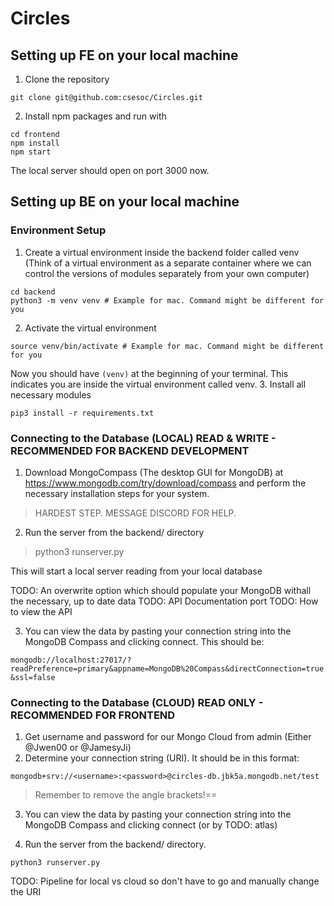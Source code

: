 # Circles

## Setting up FE on your local machine 

1. Clone the repository 

```
git clone git@github.com:csesoc/Circles.git
```

2. Install npm packages and run with 

```
cd frontend
npm install 
npm start
``` 

The local server should open on port 3000 now. 

## Setting up BE on your local machine

### Environment Setup
1. Create a virtual environment inside the backend folder called venv (Think of a virtual environment as a separate container where we can control the versions of modules separately from your own computer)
```
cd backend
python3 -m venv venv # Example for mac. Command might be different for you
```
2. Activate the virtual environment
```
source venv/bin/activate # Example for mac. Command might be different for you
```
Now you should have `(venv)` at the beginning of your terminal. This indicates you are inside the virtual environment called venv.
3. Install all necessary modules
```
pip3 install -r requirements.txt
```

### Connecting to the Database (LOCAL) READ & WRITE - RECOMMENDED FOR BACKEND DEVELOPMENT
1. Download MongoCompass (The desktop GUI for MongoDB) at https://www.mongodb.com/try/download/compass and perform the necessary installation steps for your system.
> HARDEST STEP. MESSAGE DISCORD FOR HELP.

2. Run the server from the backend/ directory
> python3 runserver.py

This will start a local server reading from your local database

TODO: An overwrite option which should populate your MongoDB withall the necessary, up to date data
TODO: API Documentation port
TODO: How to view the API

3. You can view the data by pasting your connection string into the MongoDB Compass and clicking connect. This should be:

```mongodb://localhost:27017/?readPreference=primary&appname=MongoDB%20Compass&directConnection=true&ssl=false```


### Connecting to the Database (CLOUD) READ ONLY - RECOMMENDED FOR FRONTEND
1. Get username and password for our Mongo Cloud from admin (Either @Jwen00 or @JamesyJi)
2. Determine your connection string (URI). It should be in this format:

```
mongodb+srv://<username>:<password>@circles-db.jbk5a.mongodb.net/test
```
> Remember to remove the angle brackets!==

3. You can view the data by pasting your connection string into the MongoDB Compass and clicking connect (or by TODO: atlas)

4. Run the server from the backend/ directory.

```python3 runserver.py```

TODO: Pipeline for local vs cloud so don't have to go and manually change the URI
